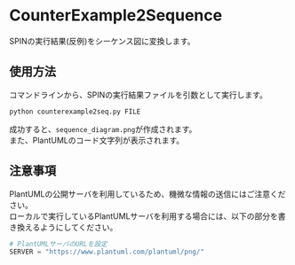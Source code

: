# CounterExample2Sequence

SPINの実行結果(反例)をシーケンス図に変換します。

## 使用方法

コマンドラインから、SPINの実行結果ファイルを引数として実行します。

```shell
python counterexample2seq.py FILE
```

成功すると、`sequence_diagram.png`が作成されます。  
また、PlantUMLのコード文字列が表示されます。

## 注意事項

PlantUMLの公開サーバを利用しているため、機微な情報の送信にはご注意ください。  
ローカルで実行しているPlantUMLサーバを利用する場合には、以下の部分を書き換えるようにしてください。

```python
# PlantUMLサーバのURLを設定
SERVER = "https://www.plantuml.com/plantuml/png/"
```
